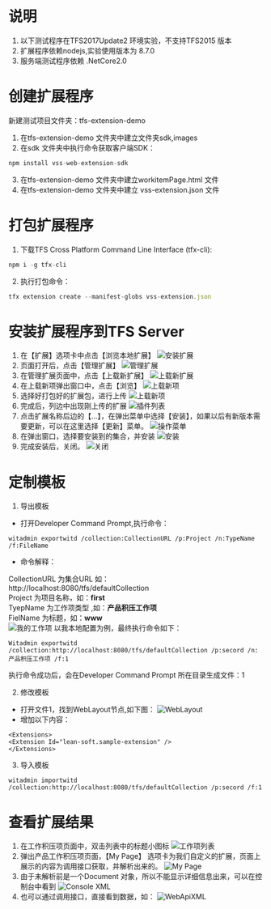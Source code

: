 说明
====

1. 以下测试程序在TFS2017Update2 环境实验，不支持TFS2015 版本
2. 扩展程序依赖nodejs,实验使用版本为 8.7.0
3. 服务端测试程序依赖 .NetCore2.0

创建扩展程序
===========

新建测试项目文件夹：tfs-extension-demo 
1.	在tfs-extension-demo 文件夹中建立文件夹sdk,images
2.	在sdk 文件夹中执行命令获取客户端SDK：
```javascript
npm install vss-web-extension-sdk
```
3.	在tfs-extension-demo 文件夹中建立workitemPage.html 文件
4.	在tfs-extension-demo 文件夹中建立 vss-extension.json 文件

打包扩展程序
===========
1.	下载TFS Cross Platform Command Line Interface (tfx-cli):
```javascript
npm i -g tfx-cli
```
2.	执行打包命令：
```javascript
tfx extension create --manifest-globs vss-extension.json
```
安装扩展程序到TFS Server
=======================
1. 在【扩展】选项卡中点击【浏览本地扩展】
![安装扩展](./images/001.png)
2. 页面打开后，点击【管理扩展】
![管理扩展](./images/002.png)
3. 在管理扩展页面中，点击【上载新扩展】
![上载新扩展](./images/003.png)
4. 在上载新项弹出窗口中，点击【浏览】
![上载新项](./images/004.png)
5. 选择好打包好的扩展包，进行上传
![上载新项](./images/005.png)
6. 完成后，列边中出现刚上传的扩展
![插件列表](./images/006.png)
7. 点击扩展名称后边的【...】，在弹出菜单中选择【安装】，如果以后有新版本需要更新，可以在这里选择【更新】菜单。
![操作菜单](./images/007.png)
8. 在弹出窗口，选择要安装到的集合，并安装
![安装](./images/008.png)
9. 完成安装后，关闭。
![关闭](./images/009.png)

定制模板
=======
1. 导出模板
* 打开Developer Command Prompt,执行命令：
```
witadmin exportwitd /collection:CollectionURL /p:Project /n:TypeName /f:FileName
```
* 命令解释：

CollectionURL 为集合URL 如：  
http://localhost:8080/tfs/defaultCollection    
Project 为项目名称，如：**first**   
TyepName 为工作项类型 ,如：**产品积压工作项**        
FielName 为标题，如：**www**      
![我的工作项](./images/010.png)
以我本地配置为例，最终执行命令如下：
```
Witadmin exportwitd /collection:http://localhost:8080/tfs/defaultCollection /p:secord /n:产品积压工作项 /f:1
```
执行命令成功后，会在Developer Command Prompt 所在目录生成文件：1

2. 修改模板
* 打开文件1，找到WebLayout节点,如下图：
![WebLayout](./images/011.png)
* 增加以下内容：
```
<Extensions>
<Extension Id="lean-soft.sample-extension" />
</Extensions>
```
3. 导入模板
```
witadmin importwitd /collection:http://localhost:8080/tfs/defaultCollection /p:secord /f:1
```

查看扩展结果
===========

1. 在工作积压项页面中，双击列表中的标题小图标
![工作项列表](./images/012.png)
2. 弹出产品工作积压项页面，【My Page】 选项卡为我们自定义的扩展，页面上展示的内容为调用接口获取，并解析出来的。
![My Page](./images/013.png)
3. 由于未解析前是一个Document 对象，所以不能显示详细信息出来，可以在控制台中看到
![Console XML](./images/014.png)
4. 也可以通过调用接口，直接看到数据，如：
![WebApiXML](./images/015.png)























